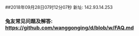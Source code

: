 ##2018年09月28日07时12分07秒 新址: 142.93.14.253
### 兔友常见问题及解答: https://github.com/wanggonging/d/blob/w/FAQ.md
